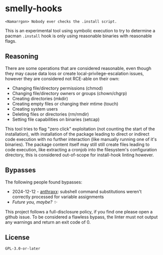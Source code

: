 # smelly-hooks

```
<Namarrgon> Nobody ever checks the .install script.
```

This is an experimental tool using symbolic execution to try to determine a pacman `.install` hook is only using reasonable binaries with reasonable flags.

## Reasoning

There are some operations that are considered reasonable, even though they may cause data loss or create local-privilege-escalation issues, however they are considered not RCE-able on their own:

- Changing file/directory permissions (chmod)
- Changing file/directory owners or groups (chown/chgrp)
- Creating directories (mkdir)
- Creating empty files or changing their mtime (touch)
- Creating system users
- Deleting files or directories (rm/rmdir)
- Setting file capabilities on binaries (setcap)

This tool tries to flag "zero click" exploitation (not counting the start of the installation), with installation of the package leading to direct or indirect code execution with no further interaction (like manually running one of it's binaries). The package content itself may still still create files leading to code execution, like extracting a cronjob into the filesystem's configuration directory, this is considered out-of-scope for install-hook linting however.

## Bypasses

The following people found bypasses:

- 2024-12-12 - [anthraxx](https://github.com/anthraxx): subshell command substitutions weren't correctly processed for variable assignments
- *Future you, maybe? ✨*

This project follows a full-disclosure policy, if you find one please open a github issue. To be considered a flawless bypass, the linter must not output any warnings and return an exit code of 0.

## License

`GPL-3.0-or-later`
